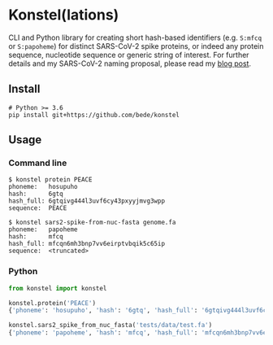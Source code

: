 # Konstel(lations)

CLI and Python library for creating short hash-based identifiers (e.g. `S:mfcq` or `S:papoheme`) for distinct SARS-CoV-2 spike proteins, or indeed any protein sequence, nucleotide sequence or generic string of interest. For further details and my SARS-CoV-2 naming proposal, please read my [blog post](https://log.bede.im/2021/01/19/covid-hashes).



## Install

```shell
# Python >= 3.6
pip install git+https://github.com/bede/konstel
```



## Usage 

### Command line

```
$ konstel protein PEACE
phoneme:   hosupuho
hash:      6gtq
hash_full: 6gtqivg444l3uvf6cy43pxyyjmvg3wpp
sequence:  PEACE

$ konstel sars2-spike-from-nuc-fasta genome.fa
phoneme:   papoheme
hash:      mfcq
hash_full: mfcqn6mh3bnp7vv6eirptvbqik5c65ip
sequence:  <truncated>
```



### Python

```python
from konstel import konstel

konstel.protein('PEACE')
{'phoneme': 'hosupuho', 'hash': '6gtq', 'hash_full': '6gtqivg444l3uvf6cy43pxyyjmvg3wpp', 'sequence': 'PEACE'}

konstel.sars2_spike_from_nuc_fasta('tests/data/test.fa')
{'phoneme': 'papoheme', 'hash': 'mfcq', 'hash_full': 'mfcqn6mh3bnp7vv6eirptvbqik5c65ip', 'sequence': '<truncated>'}
```